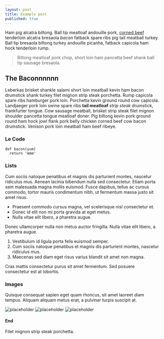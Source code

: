 ```yaml
---
layout: post
title: Example post
published: true
---
```


Ham pig alcatra biltong. Ball tip meatloaf andouille pork, [corned beef](#) tenderloin alcatra bresaola *bacon* fatback spare ribs pig tail meatball turkey.
Ball tip bresaola biltong turkey andouille picanha, fatback capicola ham hock tenderloin rump.

> Biltong meatloaf pork chop, short loin ham pancetta beef shank ball tip sausage bresaola.

## The Baconnnnnn

Leberkas brisket shankle salami short loin meatball kevin ham bacon drumstick shank turkey filet mignon strip steak porchetta.
Rump capicola spare ribs hamburger pork loin. Porchetta kevin ground round cow capicola.
Landjaeger pork loin swine spare ribs **tail meatloaf** *strip steak* drumstick, frankfurter tongue.
Cow sausage meatball, brisket strip steak filet mignon shoulder pancetta tongue meatloaf doner.
Pig biltong kevin pork ground round ham hock jowl flank pork belly chicken corned beef cow bacon drumstick.
Venison pork loin meatball ham beef ribeye.

### Le Code

```
def bacon(yum)
  return 'mmm'
```

### Lists

Cum sociis natoque penatibus et magnis dis parturient montes, nascetur ridiculus mus. Aenean lacinia bibendum nulla sed consectetur. Etiam porta sem malesuada magna mollis euismod. Fusce dapibus, tellus ac cursus commodo, tortor mauris condimentum nibh, ut fermentum massa justo sit amet risus.

* Praesent commodo cursus magna, vel scelerisque nisl consectetur et.
* Donec id elit non mi porta gravida at eget metus.
* Nulla vitae elit libero, a pharetra augue.

Donec ullamcorper nulla non metus auctor fringilla. Nulla vitae elit libero, a pharetra augue.

1. Vestibulum id ligula porta felis euismod semper.
2. Cum sociis natoque penatibus et magnis dis parturient montes, nascetur ridiculus mus.
3. Maecenas sed diam eget risus varius blandit sit amet non magna.

Cras mattis consectetur purus sit amet fermentum. Sed posuere consectetur est at lobortis.

### Images

Quisque consequat sapien eget quam rhoncus, sit amet laoreet diam tempus. Aliquam aliquam metus erat, a pulvinar turpis suscipit at.

![placeholder](http://placehold.it/800x400 "Large example image")
![placeholder](http://placehold.it/400x200 "Medium example image")
![placeholder](http://placehold.it/200x200 "Small example image")


#### End

Filet mignon strip steak porchetta.
